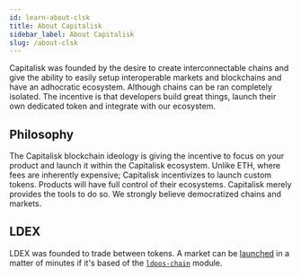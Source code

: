 ```yaml
---
id: learn-about-clsk
title: About Capitalisk
sidebar_label: About Capitalisk
slug: /about-clsk
---
```


Capitalisk was founded by the desire to create interconnectable chains and give the ability to easily setup interoperable markets and blockchains and have an adhocratic ecosystem. Although chains can be ran completely isolated. The incentive is that developers build great things, launch their own dedicated token and integrate with our ecosystem.

## Philosophy

The Capitalisk blockchain ideology is giving the incentive to focus on your product and launch it within the Capitalisk ecosystem. Unlike ETH, where fees are inherently expensive; Capitalisk incentivizes to launch custom tokens. Products will have full control of their ecosystems. Capitalisk merely provides the tools to do so. We strongly believe democratized chains and markets.

## LDEX

LDEX was founded to trade between tokens. A market can be [launched](launch-custom-dex-market) in a matter of minutes if it's based of the [`ldpos-chain`](https://github.com/Capitalisk/ldpos-chain) module.
